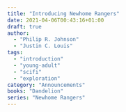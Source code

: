 ```yaml
---
title: "Introducing Newhome Rangers"
date: 2021-04-06T00:43:16+01:00
draft: true
author:
  - "Philip R. Johnson"
  - "Justin C. Louis"
tags:
  - "introduction"
  - "young-adult"
  - "scifi"
  - "exploration"
category: "Announcements"
books: "Dandelion"
series: "Newhome Rangers"
---
```


